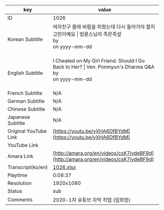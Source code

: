 |  key  |  value  |
|-------|---------|
| ID            | 1026 |
| Korean Subtitle | 여자친구 몰래 바람을 피웠는데 다시 돌아가야 할지 고민이예요 \| 법륜스님의 즉문즉설<br>by <br>on yyyy-mm-dd<br><br>|
| English Subtitle | I Cheated on My Girl Friend. Should I Go Back to Her? \| Ven. Pomnyun's Dharma Q&A<br>by <br>on yyyy-mm-dd<br><br>|
| French Subtitle | N/A |
| German Subtitle | N/A |
| Chinese Subtitle | N/A |
| Japanese Subtitle | N/A |
| Original YouTube Link  | [https://youtu.be/yXHA6DfBYdM](https://youtu.be/yXHA6DfBYdM) |
| YouTube Link  |  |
| Amara Link    | [http://amara.org/en/videos/csK7jydeBF9d](http://amara.org/en/videos/csK7jydeBF9d) |
| Transcript(ko/en) | [1026.xlsx](https://github.com/jungtosociety/dharma-qna/raw/master/sub/1026/1026.xlsx) |
| Playtime | 0:08:37 |
| Resolution | 1920x1080|
| Status | sub |
| Comments | 2020-1차 유튜브 자막 작업 (임희정) |

